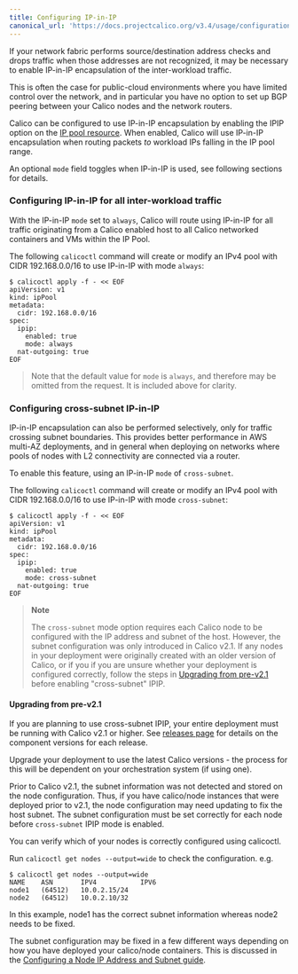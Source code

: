 ```yaml
---
title: Configuring IP-in-IP
canonical_url: 'https://docs.projectcalico.org/v3.4/usage/configuration/ip-in-ip'
---
```


If your network fabric performs source/destination address checks 
and drops traffic when those addresses are not recognized, it may be necessary to
enable IP-in-IP encapsulation of the inter-workload traffic.
  
This is often the case for public-cloud environments where you have limited control
over the network, and in particular you have no option to set up BGP peering between
your Calico nodes and the network routers.

Calico can be configured to use IP-in-IP encapsulation by enabling the IPIP option
on the [IP pool resource]({{site.baseurl}}/{{page.version}}/reference/calicoctl/resources/ippool). 
When enabled, Calico will use IP-in-IP encapsulation when routing packets *to*
workload IPs falling in the IP pool range.

An optional `mode` field toggles when IP-in-IP is used, see following sections for
details.
   
### Configuring IP-in-IP for all inter-workload traffic

With the IP-in-IP `mode` set to `always`, Calico will route using IP-in-IP for
all traffic originating from a Calico enabled host to all Calico networked containers 
and VMs within the IP Pool.

The following `calicoctl` command will create or modify an IPv4 pool with 
CIDR 192.168.0.0/16 to use IP-in-IP with mode `always`:

```
$ calicoctl apply -f - << EOF
apiVersion: v1
kind: ipPool
metadata:
  cidr: 192.168.0.0/16
spec:
  ipip:
    enabled: true
    mode: always
  nat-outgoing: true
EOF
```

> Note that the default value for `mode` is `always`, and therefore may be omitted
> from the request.  It is included above for clarity.

### Configuring cross-subnet IP-in-IP

IP-in-IP encapsulation can also be performed selectively, only for traffic crossing 
subnet boundaries.  This provides better performance in AWS multi-AZ deployments, 
and in general when deploying on networks where pools of nodes with L2 connectivity 
are connected via a router.

To enable this feature, using an IP-in-IP `mode` of `cross-subnet`.

The following `calicoctl` command will create or modify an IPv4 pool with 
CIDR 192.168.0.0/16 to use IP-in-IP with mode `cross-subnet`:


```
$ calicoctl apply -f - << EOF
apiVersion: v1
kind: ipPool
metadata:
  cidr: 192.168.0.0/16
spec:
  ipip:
    enabled: true
    mode: cross-subnet
  nat-outgoing: true
EOF
```

> **Note** 
>
> The `cross-subnet` mode option requires each Calico node to be configured
> with the IP address and subnet of the host.  However, the subnet configuration
> was only introduced in Calico v2.1.  If any nodes in your deployment were originally
> created with an older version of Calico, or if you if you are unsure whether 
> your deployment is configured correctly, follow the steps in 
> [Upgrading from pre-v2.1](#upgrading-from-pre-v21) before enabling "cross-subnet" IPIP.

#### Upgrading from pre-v2.1

If you are planning to use cross-subnet IPIP, your entire deployment must be running with
Calico v2.1 or higher.  See [releases page]({{site.baseurl}}/{{page.version}}/releases) 
for details on the component versions for each release.

Upgrade your deployment to use the latest Calico versions - the process for this
will be dependent on your orchestration system (if using one). 

Prior to Calico v2.1, the subnet information was not detected and stored on the 
node configuration.  Thus, if you have calico/node instances that were deployed 
prior to v2.1, the node configuration may need updating to fix the host subnet.
The subnet configuration must be set correctly for each node before `cross-subnet`
IPIP mode is enabled.

You can verify which of your nodes is correctly configured using calicoctl.

Run `calicoctl get nodes --output=wide` to check the configuration.  e.g.

```
$ calicoctl get nodes --output=wide
NAME    ASN       IPV4           IPV6   
node1   (64512)   10.0.2.15/24          
node2   (64512)   10.0.2.10/32          
```

In this example, node1 has the correct subnet information whereas node2 needs
to be fixed.

The subnet configuration may be fixed in a few different ways depending on how 
you have deployed your calico/node containers.  This is discussed in the
[Configuring a Node IP Address and Subnet guide]({{site.baseurl}}/{{page.version}}/usage/configuration/node).

